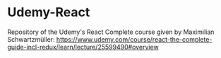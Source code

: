 # Udemy-React
Repository of the Udemy's React Complete course given by Maximilian Schwartzmüller: 
https://www.udemy.com/course/react-the-complete-guide-incl-redux/learn/lecture/25599490#overview
